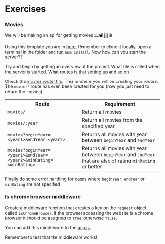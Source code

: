 # Exercises

### Movies

We will be making an api for getting movies 🎞📽🎥🎦🎬

Using this template you are in [here](./). Remember to clone it locally, open a terminal in the folder and run `npm install`. Now how can you start the server??

Try and begin by getting an overview of the project. What file is called when the server is started. What routes is that setting up and so on

Check the [movies router file](./src/backend/api/movies-router.js). This is where you will be creating your routes. The `movies/` route has even been created for you (now you just need to return the movies)

|Route|Requirement|
|---|---|
| `movies/` | Return all movies |
| `movies/:year`       | Return all movies from the specified year  |
| `movies?beginYear=<year1>&endYear=<year2>` | Returns all movies with year between `beginYear` and `endYear`  |
| `movies?beginYear=<year1>&endYear=<year2>&minRating=<minRating>` | Returns all movies with year between `beginYear` and `endYear` that are also of rating `minRating` or better |

Finally do some error handling for cases where `beginYear`, `endYear` or `minRating` are not specified

### Is chrome browser middleware

Create a middleware function that creates a key on the `request` object called `isChromeBrowser`. If the browser accessing the website is a chrome browser it should be assigned to `true`, otherwise `false`.

You can add this middleware to the [app.js](./exercise-template/src/backend/app.js)

Remember to test that the middleware works!
